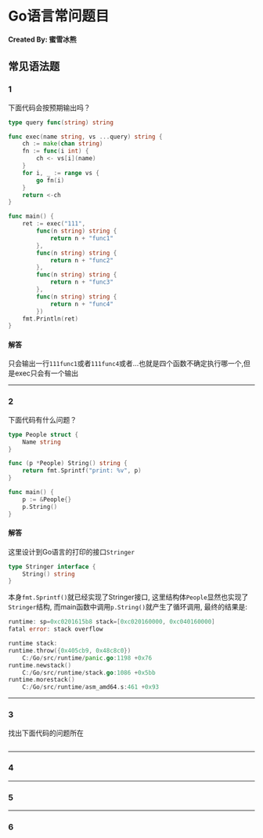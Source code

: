 # Go语言常问题目

**Created By: 蜜雪冰熊**

## 常见语法题

### 1

下面代码会按预期输出吗？

```go
type query func(string) string

func exec(name string, vs ...query) string {
	ch := make(chan string)
	fn := func(i int) {
		ch <- vs[i](name)
	}
	for i, _ := range vs {
		go fn(i)
	}
	return <-ch
}

func main() {
	ret := exec("111",
		func(n string) string {
			return n + "func1"
		},
		func(n string) string {
			return n + "func2"
		},
		func(n string) string {
			return n + "func3"
		},
		func(n string) string {
			return n + "func4"
		})
	fmt.Println(ret)
}
```

#### 解答

只会输出一行`111func1`或者`111func4`或者...也就是四个函数不确定执行哪一个,但是exec只会有一个输出

----

### 2

下面代码有什么问题？

```go
type People struct {
	Name string
}

func (p *People) String() string {
	return fmt.Sprintf("print: %v", p)
}

func main() {
	p := &People{}
	p.String()
}
```

#### 解答

这里设计到Go语言的打印的接口`Stringer`
```go
type Stringer interface {
    String() string
}
```
本身`fmt.Sprintf()`就已经实现了Stringer接口, 这里结构体`People`显然也实现了`Stringer`结构, 而main函数中调用`p.String()`就产生了循环调用, 最终的结果是:
```go
runtime: sp=0xc0201615b8 stack=[0xc020160000, 0xc040160000]
fatal error: stack overflow

runtime stack:
runtime.throw({0x405cb9, 0x48c8c0})
	C:/Go/src/runtime/panic.go:1198 +0x76
runtime.newstack()
	C:/Go/src/runtime/stack.go:1086 +0x5bb
runtime.morestack()
	C:/Go/src/runtime/asm_amd64.s:461 +0x93
```

----

### 3

找出下面代码的问题所在

```go

```

----

### 4


----

### 5


----

### 6

